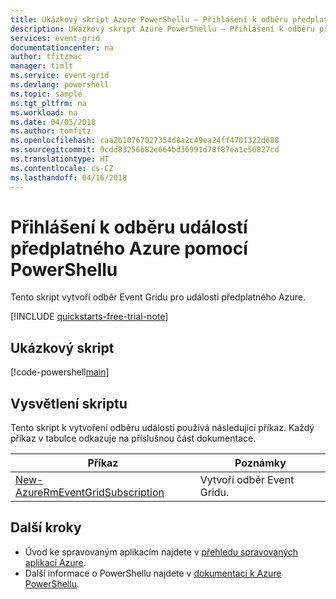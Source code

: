 ```yaml
---
title: Ukázkový skript Azure PowerShellu – Přihlášení k odběru předplatného Azure | Microsoft Docs
description: Ukázkový skript Azure PowerShellu – Přihlášení k odběru předplatného Azure
services: event-grid
documentationcenter: na
author: tfitzmac
manager: timlt
ms.service: event-grid
ms.devlang: powershell
ms.topic: sample
ms.tgt_pltfrm: na
ms.workload: na
ms.date: 04/05/2018
ms.author: tomfitz
ms.openlocfilehash: caa2b10767027354d8a2c49ea24ff4701322d688
ms.sourcegitcommit: 9cdd83256b82e664bd36991d78f87ea1e56827cd
ms.translationtype: HT
ms.contentlocale: cs-CZ
ms.lasthandoff: 04/16/2018
---
```

# <a name="subscribe-to-events-for-an-azure-subscription-with-powershell"></a>Přihlášení k odběru událostí předplatného Azure pomocí PowerShellu

Tento skript vytvoří odběr Event Gridu pro události předplatného Azure.

[!INCLUDE [quickstarts-free-trial-note](../../../includes/quickstarts-free-trial-note.md)]

## <a name="sample-script"></a>Ukázkový skript

[!code-powershell[main](../../../powershell_scripts/event-grid/subscribe-to-azure-subscription/subscribe-to-azure-subscription.ps1 "Subscribe to Azure subscription")]

## <a name="script-explanation"></a>Vysvětlení skriptu

Tento skript k vytvoření odběru událostí používá následující příkaz. Každý příkaz v tabulce odkazuje na příslušnou část dokumentace.

| Příkaz | Poznámky |
|---|---|
| [New-AzureRmEventGridSubscription](https://docs.microsoft.com/powershell/module/azurerm.eventgrid/new-azurermeventgridsubscription) | Vytvoří odběr Event Gridu. |

## <a name="next-steps"></a>Další kroky

* Úvod ke spravovaným aplikacím najdete v [přehledu spravovaných aplikací Azure](../overview.md).
* Další informace o PowerShellu najdete v [dokumentaci k Azure PowerShellu](https://docs.microsoft.com/powershell/azure/get-started-azureps).
